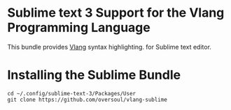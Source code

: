 # Sublime text 3 Support for the Vlang Programming Language

This bundle provides [Vlang](https://vlang.io/) syntax highlighting. for Sublime text editor.

# Installing the Sublime Bundle

    cd ~/.config/sublime-text-3/Packages/User
    git clone https://github.com/oversoul/vlang-sublime
